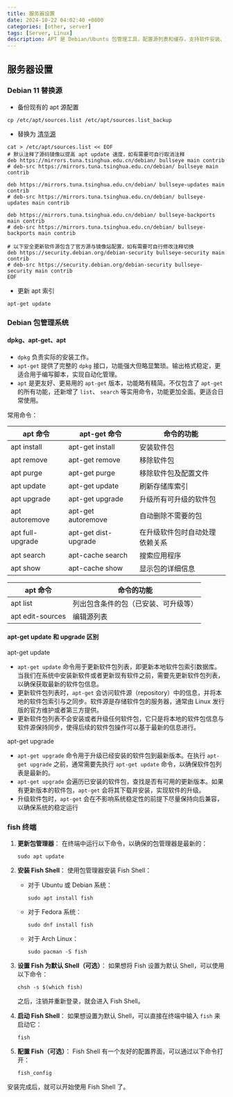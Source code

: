 ```yaml
---
title: 服务器设置
date: 2024-10-22 04:02:40 +0800
categories: [other, server]
tags: [Server, Linux]
description: APT 是 Debian/Ubuntu 包管理工具，配置源列表和缓存，支持软件安装、更新、卸载，优化软件源提高下载速度。
---
```

## 服务器设置

### Debian 11 替换源

- 备份现有的 apt 源配置

``` shell
cp /etc/apt/sources.list /etc/apt/sources.list_backup
```

- 替换为 [清华源](https://mirrors.tuna.tsinghua.edu.cn/help/debian/)

```shell
cat > /etc/apt/sources.list << EOF
# 默认注释了源码镜像以提高 apt update 速度，如有需要可自行取消注释
deb https://mirrors.tuna.tsinghua.edu.cn/debian/ bullseye main contrib
# deb-src https://mirrors.tuna.tsinghua.edu.cn/debian/ bullseye main contrib

deb https://mirrors.tuna.tsinghua.edu.cn/debian/ bullseye-updates main contrib
# deb-src https://mirrors.tuna.tsinghua.edu.cn/debian/ bullseye-updates main contrib

deb https://mirrors.tuna.tsinghua.edu.cn/debian/ bullseye-backports main contrib
# deb-src https://mirrors.tuna.tsinghua.edu.cn/debian/ bullseye-backports main contrib

# 以下安全更新软件源包含了官方源与镜像站配置，如有需要可自行修改注释切换
deb https://security.debian.org/debian-security bullseye-security main contrib
# deb-src https://security.debian.org/debian-security bullseye-security main contrib
EOF
```

- 更新 apt 索引

```shell
apt-get update
```

### Debian 包管理系统

#### dpkg、apt-get、apt

- `dpkg` 负责实际的安装工作。
- `apt-get` 提供了完整的 `dpkg` 接口，功能强大但略显繁琐。输出格式稳定，更适合用于编写脚本，实现自动化管理。
- `apt` 是更友好、更易用的 `apt-get` 版本，功能略有精简。不仅包含了 `apt-get` 的所有功能，还新增了 `list`、 `search` 等实用命令，功能更加全面。更适合日常使用。

常用命令：

| apt 命令         | apt-get 命令         | 命令的功能                     |
| ---------------- | -------------------- | ------------------------------ |
| apt install      | apt-get install      | 安装软件包                     |
| apt remove       | apt-get remove       | 移除软件包                     |
| apt purge        | apt-get purge        | 移除软件包及配置文件           |
| apt update       | apt-get update       | 刷新存储库索引                 |
| apt upgrade      | apt-get upgrade      | 升级所有可升级的软件包         |
| apt autoremove   | apt-get autoremove   | 自动删除不需要的包             |
| apt full-upgrade | apt-get dist-upgrade | 在升级软件包时自动处理依赖关系 |
| apt search       | apt-cache search     | 搜索应用程序                   |
| apt show         | apt-cache show       | 显示包的详细信息               |

| apt 命令         | 命令的功能                           |
| ---------------- | ------------------------------------ |
| apt list         | 列出包含条件的包（已安装、可升级等） |
| apt edit-sources | 编辑源列表                           |

#### apt-get update 和 upgrade 区别

apt-get update

- `apt-get update` 命令用于更新软件包列表，即更新本地软件包索引数据库。当我们在系统中安装新软件或者更新现有软件之前，需要先更新软件包列表，以确保获取最新的软件包信息。
- 更新软件包列表时，`apt-get` 会访问软件源（repository）中的信息，并将本地的软件包索引与之同步。软件源是存储软件包的服务器，通常由 Linux 发行版的官方维护或者第三方提供。
- 更新软件包列表不会安装或者升级任何软件包，它只是将本地的软件包信息与软件源保持同步，使得后续的软件包操作可以基于最新的信息进行。

apt-get upgrade

- `apt-get upgrade` 命令用于升级已经安装的软件包到最新版本。在执行 `apt-get upgrade` 之前，通常需要先执行 `apt-get update` 命令，以确保软件包列表是最新的。
- `apt-get upgrade` 会遍历已安装的软件包，查找是否有可用的更新版本。如果有更新版本的软件包，`apt-get` 会将其下载并安装，实现软件的升级。
- 升级软件包时，`apt-get` 会在不影响系统稳定性的前提下尽量保持向后兼容，以确保系统的稳定运行

### fish 终端

1. **更新包管理器**： 在终端中运行以下命令，以确保的包管理器是最新的：

   ```shell
   sudo apt update
   ```

2. **安装 Fish Shell**： 使用包管理器安装 Fish Shell：

   - 对于 Ubuntu 或 Debian 系统：

     ```shell
     sudo apt install fish
     ```

   - 对于 Fedora 系统：

     ```shell
     sudo dnf install fish
     ```

   - 对于 Arch Linux：

     ```shell
     sudo pacman -S fish
     ```

3. **设置 Fish 为默认 Shell（可选）**： 如果想将 Fish 设置为默认 Shell，可以使用以下命令：

   ```shell
   chsh -s $(which fish)
   ```

   之后，注销并重新登录，就会进入 Fish Shell。

4. **启动 Fish Shell**： 如果想设置为默认 Shell，可以直接在终端中输入 `fish` 来启动它：

   ```shell
   fish
   ```

5. **配置 Fish（可选）**： Fish Shell 有一个友好的配置界面，可以通过以下命令打开：

   ```shell
   fish_config
   ```

安装完成后，就可以开始使用 Fish Shell 了。
